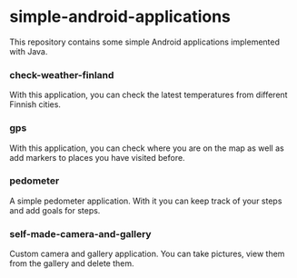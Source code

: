 # simple-android-applications

This repository contains some simple Android applications implemented with Java.

### check-weather-finland

With this application, you can check the latest temperatures from different Finnish cities.

### gps

With this application, you can check where you are on the map as well as add markers to places you have visited before.

### pedometer

A simple pedometer application. With it you can keep track of your steps and add goals for steps.

### self-made-camera-and-gallery

Custom camera and gallery application. You can take pictures, view them from the gallery and delete them.
